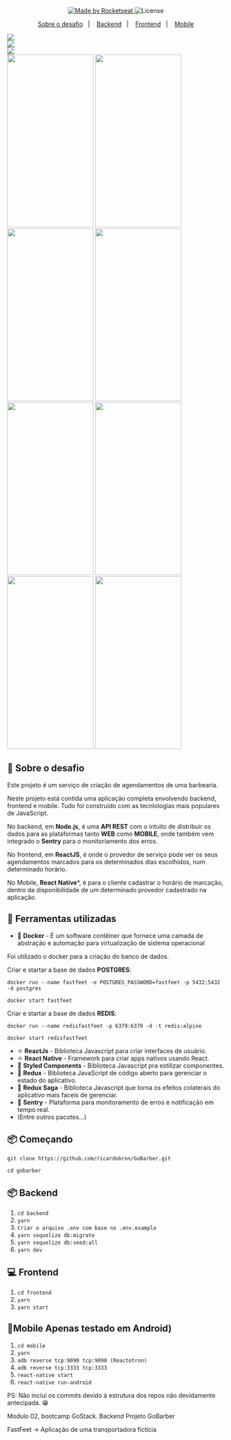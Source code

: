 <p align="center">
  <a href="https://rocketseat.com.br">
    <img alt="Made by Rocketseat" src="https://img.shields.io/badge/made%20by-Rocketseat-%2304D361" />
  </a>

  <img alt="License" src="https://img.shields.io/badge/license-MIT-%2304D361" />  

  <p align="center">
    <a href="#about">Sobre o desafio</a>&nbsp;&nbsp;&nbsp;|&nbsp;&nbsp;&nbsp;
    <a href="#backend">Backend</a>&nbsp;&nbsp;&nbsp;|&nbsp;&nbsp;&nbsp;
    <a href="#frontend">Frontend</a>&nbsp;&nbsp;&nbsp;|&nbsp;&nbsp;&nbsp;
    <a href="#mobile">Mobile</a>
  </p>
</p>

<img src="./.github/front1.png">
</br>

<img src="./.github/front2.png">
</br>

<img src="./.github/front3.png">
</br>

<img src="./.github/mobile1.jpg" width="200" height="400">

<img src="./.github/mobile2.jpg" width="200" height="400">

<img src="./.github/mobile3.jpg" width="200" height="400">

<img src="./.github/mobile4.jpg" width="200" height="400">

<img src="./.github/mobile5.jpg" width="200" height="400">

<img src="./.github/mobile6.jpg" width="200" height="400">

<img src="./.github/mobile7.jpg" width="200" height="400">

<img src="./.github/mobile8.jpg" width="200" height="400">

## :rocket: Sobre o desafio

Este projeto é um serviço de criação de agendamentos de uma barbearia.

Neste projeto está contida uma aplicação completa envolvendo backend, frontend e mobile. Tudo foi construído com as tecnlologias mais populares de JavaScript.

No backend, em **Node.js**, é uma **API REST** com o intuito de distribuir os dados para as plataformas tanto **WEB** como **MOBILE**, onde também vem integrado o **Sentry** para o monitoriamento dos erros.

No frontend, em **ReactJS**, é onde o provedor de serviço pode ver os seus agendamentos marcados para os determinados dias escolhidos, num determinado horário.

No Mobile, **React Native***, é para o cliente cadastrar o horário de marcação, dentro da disponibilidade de um determinado provedor cadastrado na aplicação.

## 🧰 Ferramentas utilizadas

- :whale: **Docker** - É um software contêiner que fornece uma camada de abstração e automação para virtualização de sistema operacional

Foi utilizado o docker para a criação do banco de dados.

  Criar e startar a base de dados **POSTGRES**:

    docker run --name fastfeet -e POSTGRES_PASSWORD=fastfeet -p 5432:5432 -d postgres

    docker start fastfeet

  Criar e startar a base de dados **REDIS**:

    docker run --name redisfastfeet -p 6379:6379 -d -t redis:alpine

    docker start redisfastfeet

- ⚛️ **ReactJs** - Biblioteca Javascript para criar interfaces de usuário.
- ⚛️ **React Native** - Framework para criar apps nativos usando React.
- 💅 **Styled Components** - Biblioteca Javascript pra estilizar componentes.
- 🔁 **Redux** - Biblioteca JavaScript de código aberto para gerenciar o estado do aplicativo.
- 🔂 **Redux Saga** - Biblioteca Javascript que torna os efeitos colaterais do aplicativo mais faceis de gerenciar.
- 📛 **Sentry** - Plataforma para monitoramento de erros e notificação em tempo real.
- (Entre outros pacotes...)


## :package: Começando

 ``git clone https://github.com/ricardobron/GoBarber.git``

 ``cd gobarber``

## :package: Backend

1. ``cd backend``
2. ``yarn``
3. ``Criar o arquivo .env com base no .env.example``
4. ``yarn sequelize db:migrate``
5. ``yarn sequelize db:seed:all``
6. ``yarn dev``

## 💻 Frontend

1. ``cd frontend``
2. ``yarn``
3. ``yarn start``

## 📱Mobile Apenas testado em Android)

1. ``cd mobile``
2. ``yarn``
3. ``adb reverse tcp:9090 tcp:9090 (Reactotron)``
4. ``adb reverse tcp:3333 tcp:3333``
5. ``react-native start``
6. ``react-native run-android``

PS: Não inclui os commits devido à estrutura dos repos não devidamente antecipada. :grin:

Modulo 02, bootcamp GoStack. Backend Projeto GoBarber


FastFeet -> Aplicação de uma transportadora fictícia
